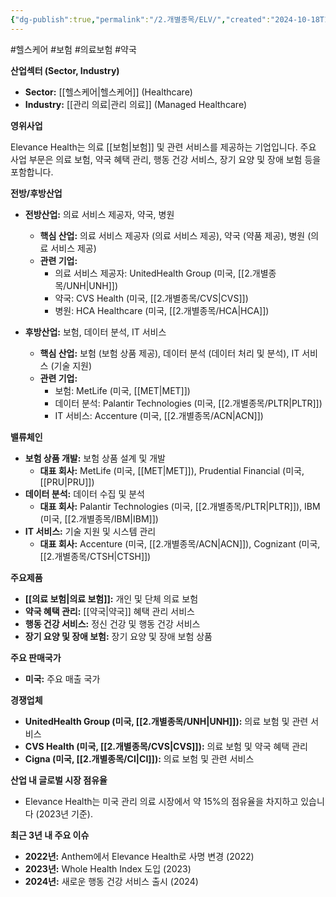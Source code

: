 ```yaml
---
{"dg-publish":true,"permalink":"/2.개별종목/ELV/","created":"2024-10-18T14:50:25.197+09:00","updated":"2025-07-29T21:37:04.618+09:00"}
---
```


#헬스케어 #보험 #의료보험 #약국 


**산업섹터 (Sector, Industry)**

- **Sector:** [[헬스케어\|헬스케어]] (Healthcare)
- **Industry:** [[관리 의료\|관리 의료]] (Managed Healthcare)

**영위사업** 

Elevance Health는 의료 [[보험\|보험]] 및 관련 서비스를 제공하는 기업입니다. 주요 사업 부문은 의료 보험, 약국 혜택 관리, 행동 건강 서비스, 장기 요양 및 장애 보험 등을 포함합니다.

**전방/후방산업**

- **전방산업:** 의료 서비스 제공자, 약국, 병원
    - **핵심 산업:** 의료 서비스 제공자 (의료 서비스 제공), 약국 (약품 제공), 병원 (의료 서비스 제공)
    - **관련 기업:**
        - 의료 서비스 제공자: UnitedHealth Group (미국, [[2.개별종목/UNH\|UNH]])
        - 약국: CVS Health (미국, [[2.개별종목/CVS\|CVS]])
        - 병원: HCA Healthcare (미국, [[2.개별종목/HCA\|HCA]])
          
- **후방산업:** 보험, 데이터 분석, IT 서비스
    - **핵심 산업:** 보험 (보험 상품 제공), 데이터 분석 (데이터 처리 및 분석), IT 서비스 (기술 지원)
    - **관련 기업:**
        - 보험: MetLife (미국, [[MET\|MET]])
        - 데이터 분석: Palantir Technologies (미국, [[2.개별종목/PLTR\|PLTR]])
        - IT 서비스: Accenture (미국, [[2.개별종목/ACN\|ACN]])

**밸류체인**

- **보험 상품 개발:** 보험 상품 설계 및 개발
    - **대표 회사:** MetLife (미국, [[MET\|MET]]), Prudential Financial (미국, [[PRU\|PRU]])
- **데이터 분석:** 데이터 수집 및 분석
    - **대표 회사:** Palantir Technologies (미국, [[2.개별종목/PLTR\|PLTR]]), IBM (미국, [[2.개별종목/IBM\|IBM]])
- **IT 서비스:** 기술 지원 및 시스템 관리
    - **대표 회사:** Accenture (미국, [[2.개별종목/ACN\|ACN]]), Cognizant (미국, [[2.개별종목/CTSH\|CTSH]])

**주요제품**

- **[[의료 보험\|의료 보험]]:** 개인 및 단체 의료 보험
- **약국 혜택 관리:** [[약국\|약국]] 혜택 관리 서비스
- **행동 건강 서비스:** 정신 건강 및 행동 건강 서비스
- **장기 요양 및 장애 보험:** 장기 요양 및 장애 보험 상품

**주요 판매국가**

- **미국:** 주요 매출 국가

**경쟁업체**

- **UnitedHealth Group (미국, [[2.개별종목/UNH\|UNH]]):** 의료 보험 및 관련 서비스
- **CVS Health (미국, [[2.개별종목/CVS\|CVS]]):** 의료 보험 및 약국 혜택 관리
- **Cigna (미국, [[2.개별종목/CI\|CI]]):** 의료 보험 및 관련 서비스

**산업 내 글로벌 시장 점유율**

- Elevance Health는 미국 관리 의료 시장에서 약 15%의 점유율을 차지하고 있습니다 (2023년 기준).

**최근 3년 내 주요 이슈**

- **2022년:** Anthem에서 Elevance Health로 사명 변경 (2022)
- **2023년:** Whole Health Index 도입 (2023)
- **2024년:** 새로운 행동 건강 서비스 출시 (2024)